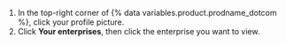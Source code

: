 1. In the top-right corner of {% data variables.product.prodname_dotcom %}, click your profile picture.
1. Click **Your enterprises**, then click the enterprise you want to view.
